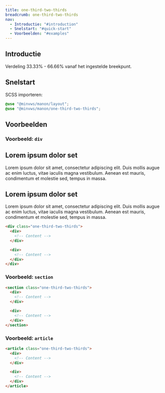 ```yaml
---
title: one-third-two-thirds
breadcrumb: one-third-two-thirds
nav:
  - Introductie: "#introduction"
  - Snelstart: "#quick-start"
  - Voorbeelden: "#examples"
---
```


<h2 id="introduction">Introductie</h2>

Verdeling 33.33% - 66.66% vanaf het ingestelde breekpunt.

<h2 id="quick-start">Snelstart</h2>

SCSS importeren:

```scss
@use "@minvws/manon/layout";
@use "@minvws/manon/one-third-two-thirds";
```

<h2 id="examples">Voorbeelden</h2>

### Voorbeeld: `div`

<div class="one-third-two-thirds">
  <div>
    <h2>Lorem ipsum dolor set</h2>
    <p>
      Lorem ipsum dolor sit amet, consectetur adipiscing elit. Duis mollis augue ac enim
      luctus, vitae iaculis magna vestibulum. Aenean est mauris, condimentum et molestie
      sed, tempus in massa.
    </p>
  </div>

  <div>
    <h2>Lorem ipsum dolor set</h2>
    <p>
      Lorem ipsum dolor sit amet, consectetur adipiscing elit. Duis mollis augue ac enim
      luctus, vitae iaculis magna vestibulum. Aenean est mauris, condimentum et molestie
      sed, tempus in massa.
    </p>
  </div>
</div>

```html
<div class="one-third-two-thirds">
  <div>
    <!-- Content -->
  </div>

  <div>
    <!-- Content -->
  </div>
</div>
```

### Voorbeeld: `section`

```html
<section class="one-third-two-thirds">
  <div>
    <!-- Content -->
  </div>

  <div>
    <!-- Content -->
  </div>
</section>
```

### Voorbeeld: `article`

```html
<article class="one-third-two-thirds">
  <div>
    <!-- Content -->
  </div>

  <div>
    <!-- Content -->
  </div>
</article>
```
